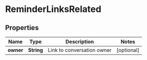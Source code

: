 

# ReminderLinksRelated


## Properties

| Name | Type | Description | Notes |
|------------ | ------------- | ------------- | -------------|
|**owner** | **String** | Link to conversation owner |  [optional] |



